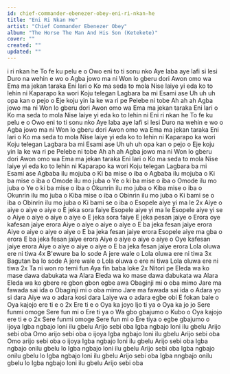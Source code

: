 ```yaml
---
id: chief-commander-ebenezer-obey-eni-ri-nkan-he
title: "Eni Ri Nkan He"
artist: "Chief Commander Ebenezer Obey"
album: "The Horse The Man And His Son (Ketekete)"
cover: ""
created: ""
updated: ""
---
```


i ri nkan he
To fe ku pelu e o
Owo eni to ti sonu nko
Aye laba aye lafi si lesi
Duro na wehin e wo o
Agba jowo ma ni
Won lo gberu dori
Awon omo wa
Ema ma jekan taraka
Eni lari o
Ko ma seda to mola
Nise laiye yi eda ko to lehin ni
Kaparapo ka wori
Koju telegan
Lagbara ba mi
Esami ase
Uh uh uh opa kan o pejo o
Eje koju yin la ke wa ri pe
Pelebe ni tobe
Ah ah ah
Agba jowo ma ni
Won lo gberu dori
Awon omo wa
Ema ma jekan taraka
Eni lari o
Ko ma seda to mola
Nise laiye yi eda ko to lehin ni
Eni ri nkan he
To fe ku pelu e o
Owo eni to ti sonu nko
Aye laba aye lafi si lesi
Duro na wehin e wo o
Agba jowo ma ni
Won lo gberu dori
Awon omo wa
Ema ma jekan taraka
Eni lari o
Ko ma seda to mola
Nise laiye yi eda ko to lehin ni
Kaparapo ka wori
Koju telegan
Lagbara ba mi
Esami ase
Uh uh uh opa kan o pejo o
Eje koju yin la ke wa ri pe
Pelebe ni tobe
Ah ah ah
Agba jowo ma ni
Won lo gberu dori
Awon omo wa
Ema ma jekan taraka
Eni lari o
Ko ma seda to mola
Nise laiye yi eda ko to lehin ni
Kaparapo ka wori
Koju telegan
Lagbara ba mi
Esami ase
Agbaba ilu mojuba o
Ki ba mise o iba o
Agbaba ilu mojuba o
Ki ba mise o iba o
Omode ilu mo juba o
Ye o ki ba mise o iba o
Omode ilu mo juba o
Ye o ki ba mise o iba o
Okunrin ilu mo juba o
Kiba mise o iba o
Okunrin ilu mo juba o
Kiba mise o iba o
Obinrin ilu mo juba o
Ki bami se o iba o
Obinrin ilu mo juba o
Ki bami se o iba o
Esopele aiye yi ma le 2x
Aiye o aiye o aiye o aiye o
E jeka sora faiye
Esopele aiye yi ma le
Esopele aiye yi se o
Aiye o aiye o aiye o aiye o
E jeka sora faiye
E jeka pesan jaiye o
Erora oye kafesan jaiye erora
Aiye o aiye o aiye o aiye o
E ba jeka fesan jaiye erora
Aiye o aiye o aiye o aiye o
E ba jeka fesan jaiye erora
Esopele aiye ma gba o erora
E ba jeka fesan jaiye erora
Aiye o aiye o aiye o aiye o
Oye kafesan jaiye erora
Aiye o aiye o aiye o aiye o
E ba jeka fesan jaiye erora
Lola oluwa ere ni tiwa 4x
B'ewure ba lo sode
A jere wale o
Lola oluwa ere ni tiwa 3x
Bagutan ba lo sode
A jere wale o
Lola oluwa o ere ni tiwa
Lola oluwa ere ni tiwa 2x
Ta ni won ro temi fun
Aya fin baba loke 2x
Nitori pe
Eleda wa ko mase dawa dabukata wa
Alara
Eleda wa ko mase dawa dabukata wa
Alara
Eleda wa ko gbere re gbon gbon egbe awa
Obaginji mi o oba mimo
Jare ma fawada sai ida o
Obaginji mi o oba mimo
Jare ma fawada sai ida o
Adara yo si dara
Aiye wa o adara kosi dara
Laiye  wa o adara egbe obi
E fokan bale o
Oya kajojo ere ti e o 2x
Ere ti e o
Oya ka joyo
Ijo ti ya o
Oya ka jo jo
Sere funmi omoge
Sere fun mi o
Ere ti ya o
Wa gbo gbajumo o
Kubo o
Oya kajojo ere ti e o 2x
Sere funmi omoge
Sere fun mi o
Ere tiya o egbe gbajumo o ijoya
Igba ngbajo loni ilu gbelu
Arijo sebi oba
Igba ngbajo loni ilu gbelu
Arijo sebi oba
Omo arijo sebi oba o ijoya
Igba ngbajo loni ilu gbelu
Arijo sebi oba
Omo arijo sebi oba o ijoya
Igba ngbajo loni ilu gbelu
Arijo sebi oba
Igba ngbajo onilu gbelu lo
Igba ngbajo loni ilu gbelu
Arijo sebi oba
Igba ngbajo onilu gbelu lo
Igba ngbajo loni ilu gbelu
Arijo sebi oba
Igba nngbajo onilu gbelu lo
Igba ngbajo loni ilu gbelu
Arijo sebi oba